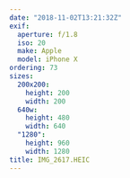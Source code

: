 ```yaml
---
date: "2018-11-02T13:21:32Z"
exif:
  aperture: f/1.8
  iso: 20
  make: Apple
  model: iPhone X
ordering: 73
sizes:
  200x200:
    height: 200
    width: 200
  640w:
    height: 480
    width: 640
  "1280":
    height: 960
    width: 1280
title: IMG_2617.HEIC
---
```

